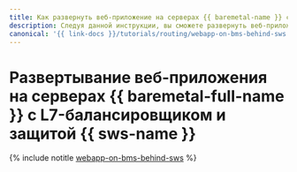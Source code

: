 ```yaml
---
title: Как развернуть веб-приложение на серверах {{ baremetal-name }} с L7-балансировщиком и защитой {{ sws-name }}
description: Следуя данной инструкции, вы сможете развернуть веб-приложение на серверах {{ baremetal-full-name }} с балансировщиком нагрузки {{ alb-full-name }} и защитой от ботов, DDoS- и веб-атак с помощью {{ sws-name }}.
canonical: '{{ link-docs }}/tutorials/routing/webapp-on-bms-behind-sws'
---
```


# Развертывание веб-приложения на серверах {{ baremetal-full-name }} с L7-балансировщиком и защитой {{ sws-name }}

{% include notitle [webapp-on-bms-behind-sws](../../_tutorials/routing/webapp-on-bms-behind-sws.md) %}